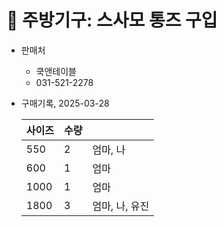 # 󰏢 주방기구: 스사모 통즈 구입


- 판매처

  - 쿡앤테이블
  - 031-521-2278


- 구매기록, 2025-03-28

  | 사이즈 | 수량 |                |
  |--------|------|----------------|
  | 550    | 2    | 엄마, 나       |
  | 600    | 1    | 엄마           |
  | 1000   | 1    | 엄마           |
  | 1800   | 3    | 엄마, 나, 유진 |


